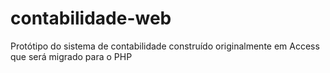 # contabilidade-web
Protótipo do sistema de contabilidade construído originalmente em Access que será migrado para o PHP
